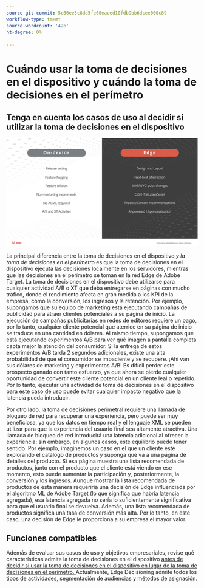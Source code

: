```yaml
---
source-git-commit: 5c66ee5c8dd5fe60eaeed10fdb9bb6dcee000c89
workflow-type: tm+mt
source-wordcount: '426'
ht-degree: 0%

---
```

# Cuándo usar la toma de decisiones en el dispositivo y cuándo la toma de decisiones en el perímetro

## Tenga en cuenta los casos de uso al decidir si utilizar la toma de decisiones en el dispositivo

![imagen alt](assets/comparison.jpeg)

La principal diferencia entre la toma de decisiones en el dispositivo *y la toma de decisiones en el perímetro* es que la toma de decisiones en el dispositivo ejecuta las decisiones localmente en los servidores, mientras que las decisiones en el perímetro se toman en la red Edge de Adobe Target. La toma de decisiones en el dispositivo debe utilizarse para cualquier actividad A/B o XT que deba entregarse en páginas con mucho tráfico, donde el rendimiento afecta en gran medida a los KPI de la empresa, como la conversión, los ingresos y la retención. Por ejemplo, supongamos que su equipo de marketing está ejecutando campañas de publicidad para atraer clientes potenciales a su página de inicio. La ejecución de campañas publicitarias en redes de editores requiere un pago, por lo tanto, cualquier cliente potencial que aterrice en su página de inicio se traduce en una cantidad en dólares. Al mismo tiempo, supongamos que está ejecutando experimentos A/B para ver qué imagen a pantalla completa capta mejor la atención del consumidor. Si la entrega de estos experimentos A/B tarda 2 segundos adicionales, existe una alta probabilidad de que el consumidor se impaciente y se recupere. ¡Ahí van sus dólares de marketing y experimentos A/B! Es difícil perder este prospecto ganado con tanto esfuerzo, ya que ahora se pierde cualquier oportunidad de convertir este cliente potencial en un cliente leal o repetido. Por lo tanto, ejecutar una actividad de toma de decisiones en el dispositivo para este caso de uso puede evitar cualquier impacto negativo que la latencia pueda introducir.

Por otro lado, la toma de decisiones perimetral requiere una llamada de bloqueo de red para recuperar una experiencia, pero puede ser muy beneficiosa, ya que los datos en tiempo real y el lenguaje XML se pueden utilizar para que la experiencia del usuario final sea altamente atractiva. Una llamada de bloqueo de red introducirá una latencia adicional al ofrecer la experiencia; sin embargo, en algunos casos, este equilibrio puede tener sentido. Por ejemplo, imaginemos un caso en el que un cliente esté explorando el catálogo de productos y suponga que va a una página de detalles del producto. Si esa página muestra una lista recomendada de productos, junto con el producto que el cliente está viendo en ese momento, esto puede aumentar la participación y, posteriormente, la conversión y los ingresos. Aunque mostrar la lista recomendada de productos de esta manera requeriría una decisión de Edge influenciada por el algoritmo ML de Adobe Target (lo que significa que habría latencia agregada), esa latencia agregada no sería lo suficientemente significativa para que el usuario final se devuelva. Además, una lista recomendada de productos significa una tasa de conversión más alta. Por lo tanto, en este caso, una decisión de Edge le proporciona a su empresa el mayor valor.

## Funciones compatibles

Además de evaluar sus casos de uso y objetivos empresariales, revise qué características admite la toma de decisiones en el dispositivo [antes de decidir si usar la toma de decisiones en el dispositivo en lugar de la toma de decisiones en el perímetro. ](../on-device-decisioning/supported-features.md) Actualmente, Edge Decisioning admite todos los tipos de actividades, segmentación de audiencias y métodos de asignación.